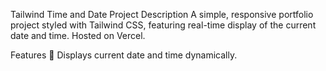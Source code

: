 Tailwind Time and Date Project
Description
A simple, responsive portfolio project styled with Tailwind CSS, featuring real-time display of the current date and time. Hosted on Vercel.

Features
📅 Displays current date and time dynamically.

